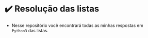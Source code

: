 # ✔️ Resolução das listas
* Nesse repositório você encontrará todas as minhas respostas em `Python3` das listas.

